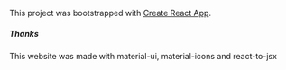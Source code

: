 This project was bootstrapped with [Create React App](https://github.com/facebook/create-react-app).

##### Thanks
This website was made with material-ui, material-icons and react-to-jsx
